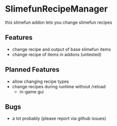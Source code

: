 # SlimefunRecipeManager

this slimefun addon lets you change slimefun recipes 

## Features

- change recipe and output of base slimefun items
- change recipe of items in addons (untested)

## Planned Features

- allow changing recipe types
- change recipes during runtime without /reload
    - in-game gui

## Bugs
- a lot probably (please report via github issues)


